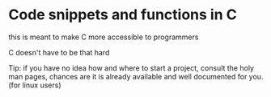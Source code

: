 # Code snippets and functions in C
this is meant to make C more accessible to programmers

C doesn't have to be that hard

Tip: if you have no idea how and where to start a project, consult the holy man pages, chances are it is already available and well documented for you. (for linux users)
